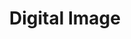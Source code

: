 ---
word: "true"

types: "word"

title: "Digital Image"

categories: ['']

tags: ['Digital', 'Image']

arabic: 'صورة رقمية'

arexps: []

enwords: ['Digital Image']

enexps: []

arlexicons: 'ص'

enlexicons: 'D'

authors: ['Ruqayya Roshdy']

translators: ['X']

citations: 'تطبيقات أساسية في المعالجة الآلية للغة العربية'

sources: 'مركز الملك عبدالله بن عبدالعزيز الدولي لخدمة اللغة العربية'

slug: ""
---